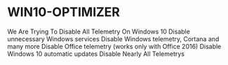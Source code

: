 # WIN10-OPTIMIZER
We Are Trying To Disable All Telemetry On Windows 10
Disable unnecessary Windows services
Disable Windows telemetry, Cortana and many more
Disable Office telemetry (works only with Office 2016)
Disable Windows 10 automatic updates
Disable Nearly All Telemetrys
